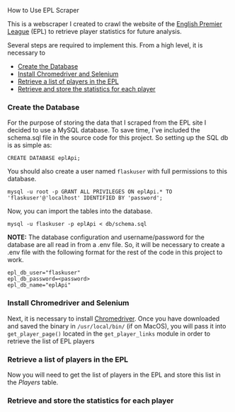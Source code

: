How to Use EPL Scraper

This is a webscraper I created to crawl the website of the
[English Premier League](https://www.premierleague.com) (EPL) 
to retrieve player statistics for future analysis.

Several steps are required to implement this. From a high level, it is 
necessary to

* [Create the Database](#create-the-database)
* [Install Chromedriver and Selenium](#install-chromedriver-and-selenium)
* [Retrieve a list of players in the EPL](#retrieve-a-list-of-players-in-the-epl)
* [Retrieve and store the statistics for each player](#retrieve-and-store-the-statistics-for-each-player)


### Create the Database

For the purpose of storing the data that I scraped from the EPL 
site I decided to use a MySQL database. To save time, I've included the schema.sql file in the
source code for this project. So setting up the SQL db is as simple as:

    CREATE DATABASE eplApi;
    
You should also create a user named `flaskuser` with full permissions to this database.

    mysql -u root -p GRANT ALL PRIVILEGES ON eplApi.* TO 'flaskuser'@'localhost' IDENTIFIED BY 'password';

Now, you can import the tables into the database.

    mysql -u flaskuser -p eplApi < db/schema.sql
    
__NOTE:__ The database configuration and username/password for the database are all read in from a .env file. So, it will be
necessary to create a .env file with the following format for the rest of the code in this project to work.

    epl_db_user="flaskuser"
    epl_db_password=<password>
    epl_db_name="eplApi"

### Install Chromedriver and Selenium

Next, it is necessary to install [Chromedriver](http://chromedriver.chromium.org/downloads). Once you have downloaded 
 and saved the binary in `/usr/local/bin/` (if on MacOS), you will pass it into 
`get_player_page()` located in the `get_player_links` module in order to retrieve the list of EPL players

    
### Retrieve a list of players in the EPL

Now you will need to get the list of players in the EPL and store this list in the *Players* table. 


### Retrieve and store the statistics for each player

    
    



